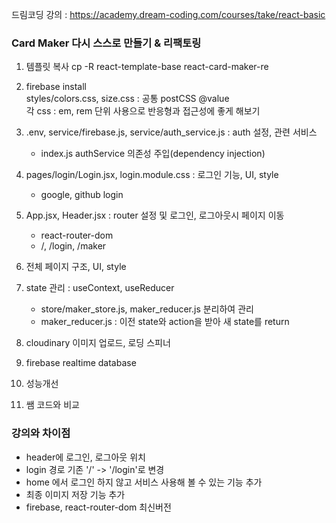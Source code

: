 드림코딩 강의 : https://academy.dream-coding.com/courses/take/react-basic

### Card Maker 다시 스스로 만들기 & 리팩토링

1. 템플릿 복사
   cp -R react-template-base react-card-maker-re

2. firebase install <br/>
   styles/colors.css, size.css : 공통 postCSS @value <br/>
   각 css : em, rem 단위 사용으로 반응형과 접근성에 좋게 해보기

3. .env, service/firebase.js, service/auth_service.js : auth 설정, 관련 서비스

   - index.js authService 의존성 주입(dependency injection)

4. pages/login/Login.jsx, login.module.css : 로그인 기능, UI, style

   - google, github login

5. App.jsx, Header.jsx : router 설정 및 로그인, 로그아웃시 페이지 이동

   - react-router-dom
   - /, /login, /maker

6. 전체 페이지 구조, UI, style

7. state 관리 : useContext, useReducer

   - store/maker_store.js, maker_reducer.js 분리하여 관리
   - maker_reducer.js : 이전 state와 action을 받아 새 state를 return

8. cloudinary 이미지 업로드, 로딩 스피너

9. firebase realtime database

10. 성능개선

11. 쌤 코드와 비교

### 강의와 차이점

- header에 로그인, 로그아웃 위치
- login 경로 기존 '/' -> '/login'로 변경
- home 에서 로그인 하지 않고 서비스 사용해 볼 수 있는 기능 추가
- 최종 이미지 저장 기능 추가
- firebase, react-router-dom 최신버전
